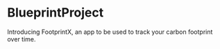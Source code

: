 # BlueprintProject
Introducing FootprintX, an app to be used to track your carbon footprint over time. 
